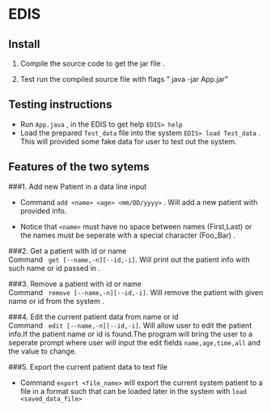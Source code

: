 # EDIS 


## Install 

1. Compile the source code to get the jar file .

2. Test run the compiled source file with flags " java -jar App.jar"

## Testing instructions  

* Run ``App.java``  , in the EDIS to get help ``EDIS> help`` 
* Load the prepared `Test_data`  file into the system  `EDIS> load Test_data` . This will provided some fake data for user to test out the system.


##  Features of the two sytems
	
###1. Add new Patient in  a data line input   

* Command ``add <name> <age> <mm/DD/yyyy>`` . Will add a new patient with provided info. 

* Notice that `<name>` must have no space between names (First,Last) or the names must be seperate with a special character (Foo_Bar) .


###2. Get a patient with id or name  
 Command `` get [--name,-n][--id,-i]``. Will print out the patient info with such name or id passed in . 

###3. Remove a patient with id or name  
 Command `` remove [--name,-n][--id,-i]``. Will remove the patient with given name or id from the system . 

###4. Edit the current patient data from name or id  
 Command `` edit [--name,-n][--id,-i]``.  Will allow user to edit the patient info.If the patient name or id is found.The program will bring the user 
 to a seperate prompt where user will input the edit fields  `name,age,time,all`  and the value to change. 

###5. Export the current patient data to text file  

* Command ``export <file_name>`` will export the current system patient to a file in a format such that can be loaded later in the system with `load <saved_data_file>`  